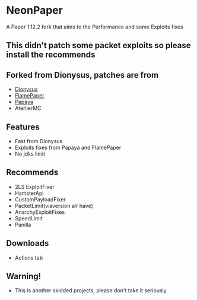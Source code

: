 
# NeonPaper

A Paper 1.12.2 fork that aims to the Performance and some Exploits fixes

## This didn't patch some packet exploits so please install the recommends

## Forked from Dionysus, patches are from

 - [Dionysus](https://github.com/nopjmp/Dionysus/)
 - [FlamePaper](https://github.com/2lstudios-mc/FlamePaper)
 - [Papaya](https://github.com/moom0o/Papaya)
 - AterlierMC

## Features

- Fast from Dionysus
- Exploits fixes from Papaya and FlamePaper
- No jdks limit

## Recommends
- 2LS ExploitFixer
- HamsterApi
- CustomPayloadFixer
- PacketLimit(viaversion alr have)
- AnarchyExploitFixes
- SpeedLimit
- Panilla

## Downloads
- Actions tab

## Warning!
- This is another skidded projects, please don't take it seriously.
